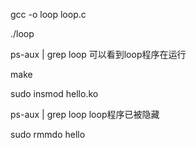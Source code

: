 gcc -o loop loop.c

./loop

ps-aux | grep loop 可以看到loop程序在运行

make

sudo insmod hello.ko

ps-aux | grep loop loop程序已被隐藏

sudo rmmdo hello
